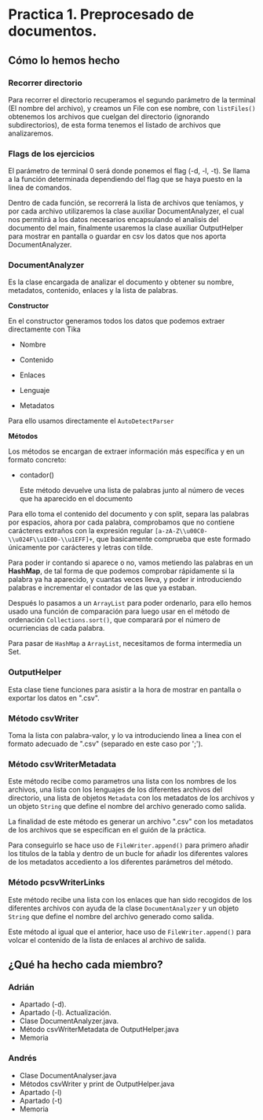 # Practica 1. Preprocesado de documentos.

## Cómo lo hemos hecho

### Recorrer directorio
 Para recorrer el directorio recuperamos el segundo parámetro de la terminal (El nombre del archivo), y creamos un File con ese nombre, con ```listFiles()``` obtenemos los archivos que cuelgan del directorio (ignorando subdirectorios), de esta forma tenemos el listado de archivos que analizaremos.

### Flags de los ejercicios
El parámetro de terminal 0 será donde ponemos el flag (-d, -l, -t). Se llama a la función determinada dependiendo del flag que se haya puesto en la linea de comandos.

Dentro de cada función, se recorrerá la lista de archivos que teníamos, y por cada archivo utilizaremos la clase auxiliar DocumentAnalyzer, el cual nos permitirá a los datos necesarios encapsulando el analisis del documento del main, finalmente usaremos la clase auxiliar OutputHelper para mostrar en pantalla o guardar en csv los datos que nos aporta DocumentAnalyzer.

### DocumentAnalyzer
Es la clase encargada de analizar el documento y obtener su nombre, metadatos, contenido, enlaces y la lista de palabras.

**Constructor**

En el constructor generamos todos los datos que podemos extraer directamente con Tika

* Nombre

* Contenido

* Enlaces

* Lenguaje

* Metadatos

Para ello usamos directamente el ```AutoDetectParser```

**Métodos**

Los métodos se encargan de extraer información más específica y en un formato concreto:

* contador()

  Este método devuelve una lista de palabras junto al número de veces que ha aparecido en el documento

Para ello toma el contenido del documento y con split, separa las palabras por espacios, ahora por cada palabra, comprobamos que no contiene carácteres extraños con la expresión regular ```[a-zA-Z\\u00C0-\\u024F\\u1E00-\\u1EFF]+```, que basicamente comprueba que este formado únicamente por carácteres y letras con tilde.

Para poder ir contando si aparece o no, vamos metiendo las palabras en un **HashMap**, de tal forma de que podemos comprobar rápidamente si la palabra ya ha aparecido, y cuantas veces lleva, y poder ir introduciendo palabras e incrementar el contador de las que ya estaban.

Después lo pasamos a un ```ArrayList``` para poder ordenarlo, para ello hemos usado una función de comparación para luego usar en el método de ordenación ```Collections.sort()```, que comparará por el número de ocurriencias de cada palabra.

Para pasar de ```HashMap``` a ```ArrayList```, necesitamos de forma intermedia un Set.

### OutputHelper
Esta clase tiene funciones para asistir a la hora de mostrar en pantalla o exportar los datos en ".csv".

### Método csvWriter
Toma la lista con palabra-valor, y lo va introduciendo linea a linea con el formato adecuado de ".csv" (separado en este caso por ';').

### Método csvWriterMetadata
Este método recibe como parametros una lista con los nombres de los archivos, una lista con los lenguajes de los diferentes archivos del directorio, una lista de objetos ```Metadata``` con los metadatos de los archivos y un objeto ```String``` que define el nombre del archivo generado como salida.

La finalidad de este método es generar un archivo ".csv" con los metadatos de los archivos que se especifican en el guión de la práctica.

Para conseguirlo se hace uso de ```FileWriter.append()``` para primero añadir los titulos de la tabla y dentro de un bucle for añadir los diferentes valores de los metadatos accediento a los diferentes parámetros del método.

### Método pcsvWriterLinks
Este método recibe una lista con los enlaces que han sido recogidos de los diferentes archivos con ayuda de la clase ```DocumentAnalyzer``` y un objeto ```String``` que define el nombre del archivo generado como salida.

Este método al igual que el anterior, hace uso de ```FileWriter.append()``` para volcar el contenido de la lista de enlaces al archivo de salida.


## ¿Qué ha hecho cada miembro?

### Adrián
* Apartado (-d).
* Apartado (-l). Actualización.
* Clase DocumentAnalyzer.java.
* Método csvWriterMetadata de OutputHelper.java
* Memoria

### Andrés
* Clase DocumentAnalyser.java
* Métodos csvWriter y print de OutputHelper.java
* Apartado (-l)
* Apartado (-t)
* Memoria